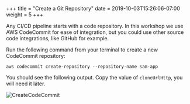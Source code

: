 +++
title = "Create a Git Repository"
date = 2019-10-03T15:26:06-07:00
weight = 5
+++

Any CI/CD pipeline starts with a code repository. In this workshop we use AWS CodeCommit for ease of integration, but you could use other source code integrations, like GitHub for example. 

Run the following command from your terminal to create a new CodeCommit repository:

```
aws codecommit create-repository --repository-name sam-app
```

You should see the following output. Copy the value of `cloneUrlHttp`, you will need it later.

![CreateCodeCommit](/images/serverless-cicd/screenshot-codecommit-create.png) 